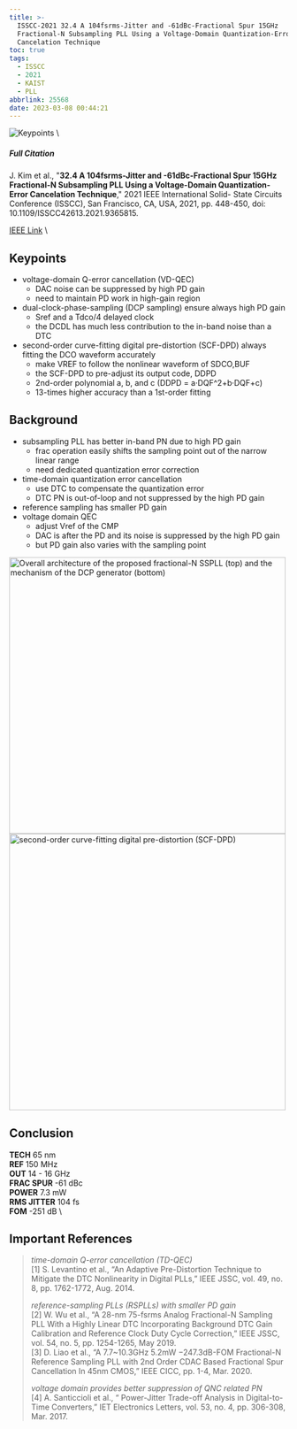 ```yaml
---
title: >-
  ISSCC-2021 32.4 A 104fsrms-Jitter and -61dBc-Fractional Spur 15GHz
  Fractional-N Subsampling PLL Using a Voltage-Domain Quantization-Error
  Cancelation Technique
toc: true
tags:
  - ISSCC
  - 2021
  - KAIST
  - PLL
abbrlink: 25568
date: 2023-03-08 00:44:21
---
```


![Keypoints](https://api2.mubu.com/v3/document_image/6f12a95b-1a36-4cbd-8199-50e59b9d4343-216525.jpg) \

##### Full Citation

J. Kim et al., "**32.4 A 104fsrms-Jitter and -61dBc-Fractional Spur 15GHz Fractional-N Subsampling PLL Using a Voltage-Domain Quantization-Error Cancelation Technique**," 2021 IEEE International Solid- State Circuits Conference (ISSCC), San Francisco, CA, USA, 2021, pp. 448-450, doi: 10.1109/ISSCC42613.2021.9365815.

[IEEE Link](https://ieeexplore.ieee.org/document/9365815) \

## Keypoints

- voltage-domain Q-error cancellation (VD-QEC)
  - DAC noise can be suppressed by high PD gain
  - need to maintain PD work in high-gain region
- dual-clock-phase-sampling (DCP sampling)
  ensure always high PD gain
  - Sref and a Tdco/4 delayed clock
  - the DCDL has much less contribution to the in-band noise than a DTC
- second-order curve-fitting digital pre-distortion (SCF-DPD) 
  always fitting the DCO waveform accurately
  - make VREF to follow the nonlinear waveform of SDCO,BUF
  - the SCF-DPD to pre-adjust its output code, DDPD
  - 2nd-order polynomial a, b, and c (DDPD = a·DQF^2+b·DQF+c)
  - 13-times higher accuracy than a 1st-order fitting

## Background

- subsampling PLL has better in-band PN due to high PD gain
  - frac operation easily shifts the sampling point out of the narrow linear range
  - need dedicated quantization error correction
- time-domain quantization error cancellation
  - use DTC to compensate the quantization error
  - DTC PN is out-of-loop and not suppressed by the high PD gain
- reference sampling has smaller PD gain
- voltage domain QEC
  - adjust Vref of the CMP
  - DAC is after the PD and its noise is suppressed by the high PD gain
  - but PD gain also varies with the sampling point


<img src="https://api2.mubu.com/v3/document_image/a40a46e0-828f-4aee-9b37-42c988bd609a-216525.jpg" width = "500" alt="Overall architecture of the proposed fractional-N SSPLL (top) and the mechanism of the DCP generator (bottom)" align=center />

<img src="https://api2.mubu.com/v3/document_image/f4197d90-2fda-453a-966b-d4424c1add0d-216525.jpg" width = "500" alt="second-order curve-fitting digital pre-distortion (SCF-DPD)" align=center />

## Conclusion

**TECH**  65 nm \
**REF**  150 MHz \
**OUT**  14 - 16 GHz \
**FRAC SPUR**  -61 dBc \
**POWER**  7.3 mW  \
**RMS JITTER**  104 fs \
**FOM**  -251 dB \

## Important References

> *time-domain Q-error cancellation (TD-QEC)* \
> [1] S. Levantino et al., “An Adaptive Pre-Distortion Technique to Mitigate the DTC Nonlinearity in Digital PLLs,” IEEE JSSC, vol. 49, no. 8, pp. 1762-1772, Aug. 2014.
> 
> *reference-sampling PLLs (RSPLLs) with smaller PD gain* \
> [2] W. Wu et al., “A 28-nm 75-fsrms Analog Fractional-N Sampling PLL With a Highly Linear DTC Incorporating Background DTC Gain Calibration and Reference Clock Duty Cycle Correction,” IEEE JSSC, vol. 54, no. 5, pp. 1254-1265, May 2019. \
> [3] D. Liao et al., “A 7.7~10.3GHz 5.2mW −247.3dB-FOM Fractional-N Reference Sampling PLL with 2nd Order CDAC Based Fractional Spur Cancellation In 45nm CMOS,” IEEE CICC, pp. 1-4, Mar. 2020.
> 
> *voltage domain provides better suppression of QNC related PN* \
> [4] A. Santiccioli et al., “ Power-Jitter Trade-off Analysis in Digital-to-Time Converters,” IET Electronics Letters, vol. 53, no. 4, pp. 306-308, Mar. 2017.
